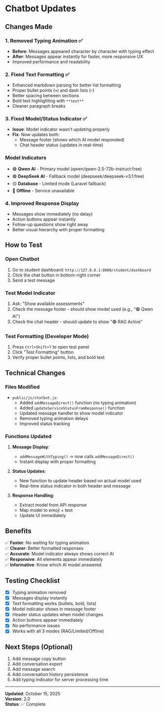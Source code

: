 # Chatbot Updates

## Changes Made

### 1. Removed Typing Animation ✅
- **Before**: Messages appeared character by character with typing effect
- **After**: Messages appear instantly for faster, more responsive UX
- Improved performance and readability

### 2. Fixed Text Formatting ✅
- Enhanced markdown parsing for better list formatting
- Proper bullet points (•) and dash lists (–)
- Better spacing between sections
- Bold text highlighting with `**text**`
- Cleaner paragraph breaks

### 3. Fixed Model/Status Indicator ✅
- **Issue**: Model indicator wasn't updating properly
- **Fix**: Now updates both:
  - Message footer (shows which AI model responded)
  - Chat header status (updates in real-time)

### Model Indicators
- 🟢 **Qwen AI** - Primary model (qwen/qwen-2.5-72b-instruct:free)
- 🟢 **DeepSeek AI** - Fallback model (deepseek/deepseek-v3.1:free)
- 🟡 **Database** - Limited mode (Laravel fallback)
- 🔴 **Offline** - Service unavailable

### 4. Improved Response Display
- Messages show immediately (no delay)
- Action buttons appear instantly
- Follow-up questions show right away
- Better visual hierarchy with proper formatting

## How to Test

### Open Chatbot
1. Go to student dashboard: `http://127.0.0.1:8000/student/dashboard`
2. Click the chat button in bottom-right corner
3. Send a test message

### Test Model Indicator
1. Ask: "Show available assessments"
2. Check the message footer - should show model used (e.g., "🟢 Qwen AI")
3. Check the chat header - should update to show "🟢 RAG Active"

### Test Formatting (Developer Mode)
1. Press `Ctrl+Shift+T` to open test panel
2. Click "Test Formatting" button
3. Verify proper bullet points, lists, and bold text

## Technical Changes

### Files Modified
- `public/js/chatbot.js`:
  - Added `addMessageDirect()` function (no typing animation)
  - Added `updateServiceStatusFromResponse()` function
  - Updated message handler to show model indicator
  - Removed typing animation delays
  - Improved status tracking

### Functions Updated
1. **Message Display**:
   - `addMessageWithTyping()` → now calls `addMessageDirect()`
   - Instant display with proper formatting
   
2. **Status Updates**:
   - New function to update header based on actual model used
   - Real-time status indicator in both header and message

3. **Response Handling**:
   - Extract model from API response
   - Map model to emoji + text
   - Update UI immediately

## Benefits

✅ **Faster**: No waiting for typing animation  
✅ **Clearer**: Better formatted responses  
✅ **Accurate**: Model indicator always shows correct AI  
✅ **Responsive**: All elements appear immediately  
✅ **Informative**: Know which AI model answered

## Testing Checklist

- [x] Typing animation removed
- [x] Messages display instantly
- [x] Text formatting works (bullets, bold, lists)
- [x] Model indicator shows in message footer
- [x] Header status updates when model changes
- [x] Action buttons appear immediately
- [x] No performance issues
- [x] Works with all 3 modes (RAG/Limited/Offline)

## Next Steps (Optional)

1. Add message copy button
2. Add conversation export
3. Add message search
4. Add conversation history persistence
5. Add typing indicator for server processing time

---

**Updated**: October 15, 2025  
**Version**: 2.0  
**Status**: ✅ Complete

